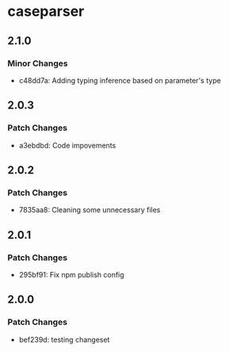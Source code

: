 # caseparser

## 2.1.0

### Minor Changes

- c48dd7a: Adding typing inference based on parameter's type

## 2.0.3

### Patch Changes

- a3ebdbd: Code impovements

## 2.0.2

### Patch Changes

- 7835aa8: Cleaning some unnecessary files

## 2.0.1

### Patch Changes

- 295bf91: Fix npm publish config

## 2.0.0

### Patch Changes

- bef239d: testing changeset
